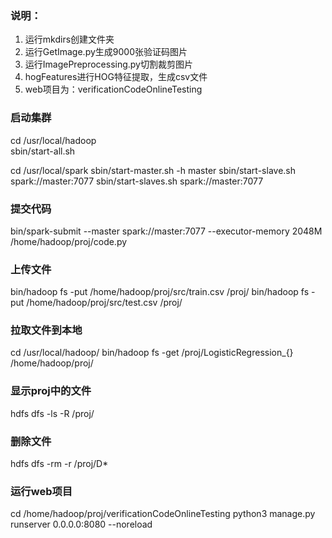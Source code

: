 ### 说明：
1. 运行mkdirs创建文件夹
2. 运行GetImage.py生成9000张验证码图片
3. 运行ImagePreprocessing.py切割裁剪图片
4. hogFeatures进行HOG特征提取，生成csv文件
4. web项目为：verificationCodeOnlineTesting


###  启动集群
cd /usr/local/hadoop  
sbin/start-all.sh 

cd /usr/local/spark
sbin/start-master.sh -h master
sbin/start-slave.sh spark://master:7077
sbin/start-slaves.sh spark://master:7077

### 提交代码
bin/spark-submit --master spark://master:7077 --executor-memory 2048M /home/hadoop/proj/code.py


### 上传文件
bin/hadoop fs -put /home/hadoop/proj/src/train.csv /proj/
bin/hadoop fs -put /home/hadoop/proj/src/test.csv /proj/

### 拉取文件到本地
cd /usr/local/hadoop/
bin/hadoop fs -get /proj/LogisticRegression_{} /home/hadoop/proj/

### 显示proj中的文件
hdfs dfs -ls -R /proj/

### 删除文件
hdfs dfs -rm -r /proj/D*

### 运行web项目
cd /home/hadoop/proj/verificationCodeOnlineTesting
python3 manage.py runserver 0.0.0.0:8080 --noreload